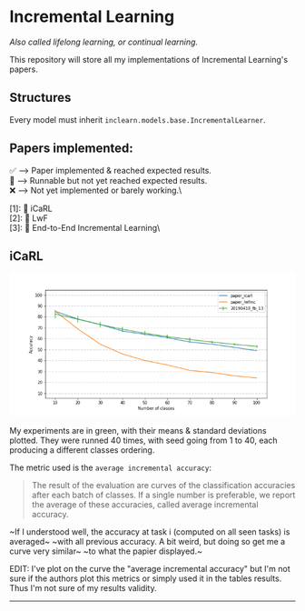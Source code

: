 # Incremental Learning

*Also called lifelong learning, or continual learning.*

This repository will store all my implementations of Incremental Learning's papers.

## Structures

Every model must inherit `inclearn.models.base.IncrementalLearner`.

## Papers implemented:

:white_check_mark: --> Paper implemented & reached expected results.\
:construction: --> Runnable but not yet reached expected results.\
:x: --> Not yet implemented or barely working.\

[1]: :construction: iCaRL\
[2]: :construction: LwF\
[3]: :construction: End-to-End Incremental Learning\


## iCaRL

![icarl](figures/icarl.png)

My experiments are in green, with their means & standard deviations plotted.
They were runned 40 times, with seed going from 1 to 40, each producing a
different classes ordering.

The metric used is the `average incremental accuracy`:

> The result of the evaluation are curves of the classification accuracies after
> each batch of classes. If a single number is preferable, we report the average of
> these accuracies, called average incremental accuracy.

~If I understood well, the accuracy at task i (computed on all seen tasks) is averaged~
~with all previous accuracy. A bit weird, but doing so get me a curve very similar~
~to what the papier displayed.~

EDIT: I've plot on the curve the "average incremental accuracy" but I'm not sure
if the authors plot this metrics or simply used it in the tables results. Thus I'm
not sure of my results validity.

---
